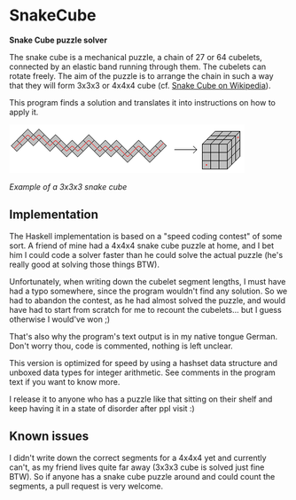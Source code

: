 SnakeCube
=========

**Snake Cube puzzle solver**

The snake cube is a mechanical puzzle, a chain of 27 or 64 cubelets,
connected by an elastic band running through them.
The cubelets can rotate freely. The aim of the puzzle is to arrange
the chain in such a way that they will form 3x3x3 or 4x4x4 cube
(cf. [Snake Cube on Wikipedia](http://http://en.wikipedia.org/wiki/Snake_cube)).

This program finds a solution and translates it into instructions on
how to apply it.

![3x3x3 snake cube](snakecube3x3x3.png "Example of a 3x3x3 snake cube")

*Example of a 3x3x3 snake cube*



Implementation
--------------

The Haskell implementation is based on a "speed coding contest" of some sort.
A friend of mine had a 4x4x4 snake cube puzzle at home, and I bet him I could code
a solver faster than he could solve the actual puzzle (he's really good
at solving those things BTW).

Unfortunately, when writing down the cubelet segment lengths, I must have
had a typo somewhere, since the program wouldn't find any solution. So we
had to abandon the contest, as he had almost solved the puzzle, and would
have had to start from scratch for me to recount the cubelets... but I
guess otherwise I would've won ;)

That's also why the program's text output is in my native tongue German.
Don't worry thou, code is commented, nothing is left unclear.

This version is optimized for speed by using a hashset data structure and
unboxed data types for integer arithmetic. See comments in the program
text if you want to know more.

I release it to anyone who has a puzzle like that sitting on their shelf
and keep having it in a state of disorder after ppl visit :)




Known issues
------------

I didn't write down the correct segments for a 4x4x4 yet and currently can't,
as my friend lives quite far away (3x3x3 cube is solved just fine BTW). So if
anyone has a snake cube puzzle around and could count the segments, a
pull request is very welcome.
